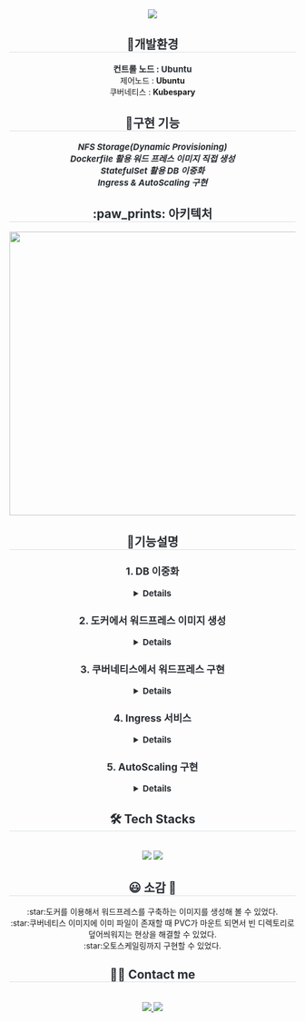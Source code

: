 <div align= "center">
    <img src="https://capsule-render.vercel.app/api?type=soft&color=gradient&height=180&text=Hello%20World!&animation=fadeIn&fontColor=ffffff&fontSize=70" />
    </div>
    <div align= "center"> 
    <h2 style="border-bottom: 1px solid #d8dee4; color: #282d33;"> 🐶개발환경 </h2>  
    <div style="font-weight: 700; font-size: 15px; text-align: center; color: #282d33;"> </li>컨트롤 노드 : <b>Ubuntu</b></div><div>제어노드 : <b>Ubuntu</b></div><div>쿠버네티스 : <b>Kubespary</b></div>
    </div>
    <div align= "center"> 
    <h2 style="border-bottom: 1px solid #d8dee4; color: #282d33;"> 🧸구현 기능 </h2>  
    <div style="font-weight: 700; font-size: 15px; text-align: center; color: #282d33;">
    <i>NFS Storage(Dynamic Provisioning)</i><br>
    <i>Dockerfile 활용 워드 프레스 이미지 직접 생성</i><br>
    <i>StatefulSet 활용 DB 이중화</i><br>
    <i>Ingress & AutoScaling 구현</i><br>
   </div> 
    <h2 style="border-bottom: 1px solid #d8dee4; color: #282d33;">  :paw_prints: 아키텍처 </h2>  
    <div style="font-weight: 700; font-size: 15px; text-align: center; color: #282d33;">
        <img src="https://github.com/user-attachments/assets/481ccf09-913b-4df1-afbc-11a7dab2f2e2" width="1200" height="500" >
    </div> 
    <div align= "center"> 
    <h2 style="border-bottom: 1px solid #d8dee4; color: #282d33;"> 🌹기능설명 </h2>  
    <div style="font-weight: 700; font-size: 15px; text-align: center; color: #282d33;">
  <h3>1. DB 이중화</h3>
  <details>
      <h5>읽기 복제본에 "hello mysql"이 동기화 됨</h5>
      <img src="https://github.com/user-attachments/assets/d12fd0e6-c1d0-4680-8c64-bd577c8133c7" width="800" height="400" >
      <h5>읽기 복제본에 워드프레스 데이터베이스 저장</h5>
      <img src="https://github.com/user-attachments/assets/7430f10d-6ec2-40c0-a02f-ae745decc62f"width="600" height="650" >
      <h5>읽기 복제본에 워드프레스 사용자 저장</h5>
      <img src="https://github.com/user-attachments/assets/68abc701-eeff-4e0b-bed9-4fb9c22fe922"width="400" height="250" >
    </details>

   <h3>2. 도커에서 워드프레스 이미지 생성</h3>
      <details>
      <h5>도커 이미지 생성 후 도커 허브에 저장</h5>
      <img src="https://github.com/user-attachments/assets/b293f982-c7ad-48b9-be95-e72673d75c6c"width="700" height="100" ><br>
      <img src="https://github.com/user-attachments/assets/c9bde1ad-2fc7-49d3-aff8-2fd6356de84a"width="700" height="170"><br>
      <img src="https://github.com/user-attachments/assets/27fe1706-c628-4bfd-8bf2-0f2f49733728"width="700" height="500" >
      <h5>도커 컨테이너 실행</h5>
      <img src="https://github.com/user-attachments/assets/c6e0cd8d-91d3-4650-a644-199da7eca85d"width="1200" height="100" ><br>
      <img src="https://github.com/user-attachments/assets/39d9df61-4429-453c-8e4b-f005a0e6f402"width="600" height="650" >
     </details>
      
  <h3>3. 쿠버네티스에서 워드프레스 구현</h3>
    <details>
      <h5>파드</h5>
      <img src="https://github.com/user-attachments/assets/d3ffab01-6c8a-4adb-a8ef-5eb671dac270"width="650" height="200" >
      <h5>서비스</h5>
      <img src="https://github.com/user-attachments/assets/2c45172d-2e1d-4585-a89b-798a42413488"width="600" height="150" >
      <h5>워드프레스</h5>
      <img src="https://github.com/user-attachments/assets/7ade152a-7862-488c-b7fb-722d459d6799"width="600" height="650" ></details>

   <h3>4. Ingress 서비스</h3>
      <details>
        <h5>인그레스 생성 확인</h5>
        <img src="https://github.com/user-attachments/assets/cfebb7e5-6ee0-4746-957e-b81fbcdabbcf" width="650" height="350">
        <h5>인그레스 동작 확인</h5>
        <img src="https://github.com/user-attachments/assets/61d58cd4-92b5-43f9-9cd2-2576fd27dd4c" width="650" height="400"><br>
      </details>
      
   <h3>5. AutoScaling 구현</h3>
      <details>
        <h5>HPA 생성 확인</h5>
        <img src="https://github.com/user-attachments/assets/2183d896-0d41-4c3b-9034-33a704fd114f" width="650" height="70">
        <h5>오토스케일링 동작 확인</h5>
        <img src="https://github.com/user-attachments/assets/000ba7ca-6944-477e-8ee6-b597ce6b2d70" width="650" height="160"><br>
        <img src="https://github.com/user-attachments/assets/b5d28dcf-7781-4fa4-bfa0-9fc2a60a1935" width="650" height="600">
      </details>

   </div>
   </div> 
    </div>
    <div align= "center">
    <h2 style="border-bottom: 1px solid #d8dee4; color: #282d33;"> 🛠️ Tech Stacks </h2> <br> 
    <div style="margin: 0 auto; text-align: center;" align= "center">
        <img src="https://img.shields.io/badge/Ubuntu-E95420?style=plastic&logo=Ubuntu&logoColor=white">
        <img src="https://img.shields.io/badge/Kubernetes-326ce5?style=plastic&logo=Kubernetes&logoColor=white">
          </div>
    </div>
<div align="center">
  <h2 style="border-bottom: 1px solid #d8dee4; color: #282d33;">😃 소감 🥲</h2>
    :star:도커를 이용해서 워드프레스를 구축하는 이미지를 생성해 볼 수 있었다.<br>
    :star:쿠버네티스 이미지에 이미 파일이 존재할 때 PVC가 마운트 되면서 빈 디렉토리로 덮어씌워지는 현상을 해결할 수 있었다.<br>
    :star:오토스케일링까지 구현할 수 있었다.<br>
</div>


<div align= "center">
    <h2 style="border-bottom: 1px solid #d8dee4; color: #282d33;"> 🧑‍💻 Contact me </h2> <br> 
    <div align= "center"> 
        <a href="https://github.com/DevelopIsHobby"> 
            <img src="https://img.shields.io/badge/GitHub-ffffff?style=plastic&logo=GitHub&logoColor=black&link=https://github.com/DevelopIsHobby"> 
        </a>
        <a href=https://www.notion.so/05ab0f771bb5433faebb8061defc48c4?pvs=4> <img src="https://img.shields.io/badge/Notion-000000?style=plastic&logo=Notion&logoColor=white&link=https://www.notion.so/05ab0f771bb5433faebb8061defc48c4?pvs=4"> </a>
          </div>  <br> 
    <div align= "center">  </div> 
</div>
